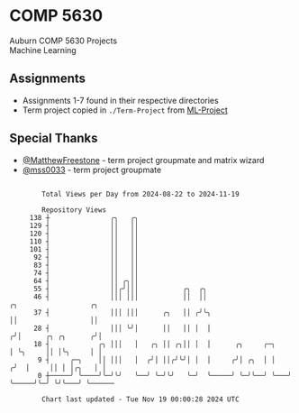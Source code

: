 # COMP 5630
Auburn COMP 5630 Projects  
Machine Learning

## Assignments
- Assignments 1-7 found in their respective directories
- Term project copied in `./Term-Project` from [ML-Project](https://github.com/wumphlett/ML-Project)

## Special Thanks
- [@MatthewFreestone](https://github.com/MatthewFreestone) - term project groupmate and matrix wizard
- [@mss0033](https://github.com/mss0033) - term project groupmate

```

        Total Views per Day from 2024-08-22 to 2024-11-19

        Repository Views
     138 ┼               ╭╮   ╭╮
     129 ┤               ││   ││
     120 ┤               ││   ││
     110 ┤               ││   ││
     101 ┤               ││   ││
      92 ┤               ││   ││
      83 ┤               ││   ││
      74 ┤               ││   ││
      64 ┤               ││ ╭╮││
      55 ┤               ││╭╯│││           ╭╮  ╭╮
      46 ┤               │││ │││           ││  ││                      ╭╮                  ╭╮
      37 ┤               │││ │││      ╭╮   ││ ╭╯╰╮                     ││                  ││
      28 ┤               │││ ╰╯│      ││   ││ │  │                    ╭╯│      ╭╮ ╭╮      ╭╯│
      18 ┤            ╭╮ │││   │   ╭╮ ││ ╭╮││ │  │      ╭╮     ╭─╮    │ ╰╮     ││ │╰╮     │ │
       9 ┤     ╭─╮    ││ │││   │  ╭╯│ ││╭╯╰╯│ │  │     ╭╯│ ╭╮  │ │   ╭╯  │     ││ │ │╭╮   │ │
       0 ┼─────╯ ╰────╯╰─╯╰╯   ╰──╯ ╰─╯╰╯   ╰─╯  ╰─────╯ ╰─╯╰──╯ ╰───╯   ╰─────╯╰─╯ ╰╯╰───╯ ╰──────

        Chart last updated - Tue Nov 19 00:00:28 2024 UTC
        
```
